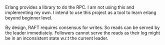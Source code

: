 Erlang provides a library to do the RPC. I am not using this and implementing my own. I intend to use this project as a tool to learn erlang beyond beginner level.

By design, RAFT requires consensus for writes. So reads can be served by the leader immediately.
Followers cannot serve the reads as their log might be in an inconsistent state w.r.t the current leader.
